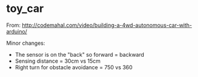 # toy_car

From:
http://codemahal.com/video/building-a-4wd-autonomous-car-with-arduino/

Minor changes:
- The sensor is on the "back" so forward = backward
- Sensing distance = 30cm vs 15cm
- Right turn for obstacle avoidance = 750 vs 360

